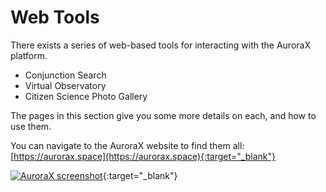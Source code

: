 # Web Tools

There exists a series of web-based tools for interacting with the AuroraX platform.

- Conjunction Search
- Virtual Observatory
- Citizen Science Photo Gallery

The pages in this section give you some more details on each, and how to use them.

You can navigate to the AuroraX website to find them all: [https://aurorax.space](https://aurorax.space){:target="_blank"}

[![AuroraX screenshot](/_extras/img/aurorax_screenshot1.png)](https://aurorax.space){:target="_blank"}
